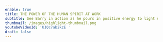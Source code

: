 ```yaml
---
enable: true
title: THE POWER OF THE HUMAN SPIRIT AT WORK
subtitle: See Barry in action as he pours in positive energy to light up lives.
thumbnail: /images/highlight-thumbnail.png
youtubeVideoId: 'UIQc7abikzE '
draft: false
---
```

